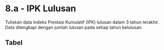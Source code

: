 ---
---

<script setup>
import { useData } from 'vitepress'
// import Table from '../components/tabel-8a.vue'

const { page } = useData()
</script>

# 8.a - IPK Lulusan

Tuliskan data Indeks Prestasi Kumulatif (IPK) lulusan dalam 3 tahun terakhir. Data dilengkapi dengan jumlah lulusan pada setiap tahun kelulusan.

## Tabel

<!-- <Table :data="page.frontmatter.data" /> -->
